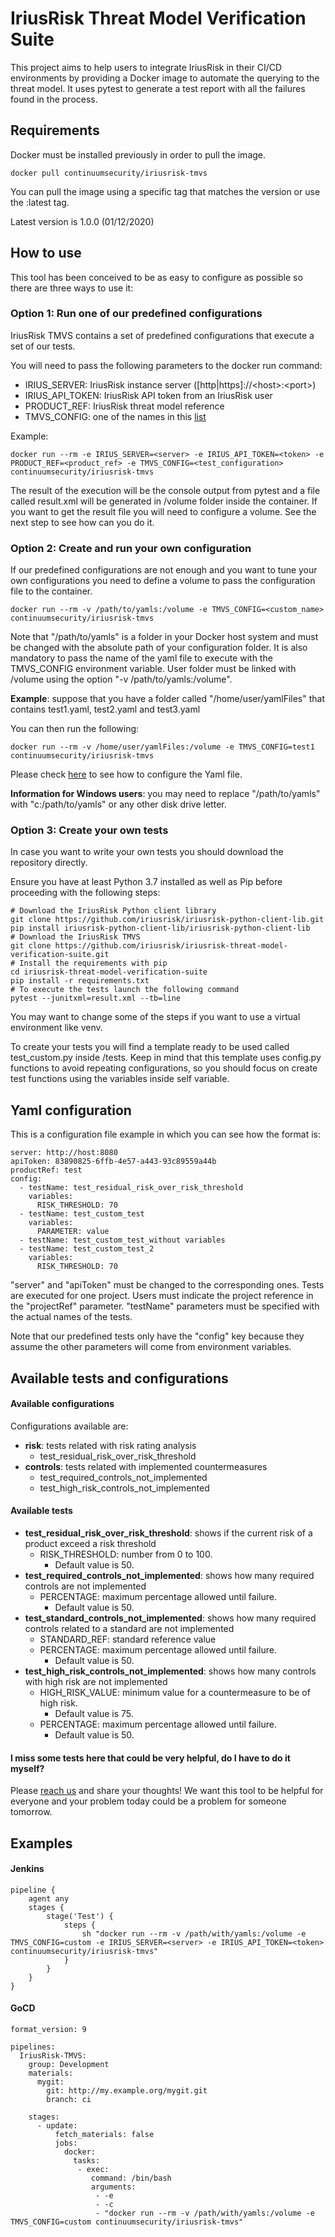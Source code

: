 # IriusRisk Threat Model Verification Suite

This project aims to help users to integrate IriusRisk in their CI/CD environments by providing a Docker image to automate the querying to the threat model. It uses pytest to generate a test report with all the failures found in the process.

## Requirements

Docker must be installed previously in order to pull the image. 
```
docker pull continuumsecurity/iriusrisk-tmvs
```
You can pull the image using a specific tag that matches the version or use the :latest tag.

Latest version is 1.0.0 (01/12/2020)

## How to use

This tool has been conceived to be as easy to configure as possible so there are three ways to use it:

### Option 1: Run one of our predefined configurations

IriusRisk TMVS contains a set of predefined configurations that execute a set of our tests. 

You will need to pass the following parameters to the docker run command:
* IRIUS_SERVER: IriusRisk instance server ([http|https]://\<host>:\<port>)
* IRIUS_API_TOKEN: IriusRisk API token from an IriusRisk user
* PRODUCT_REF: IriusRisk threat model reference
* TMVS_CONFIG: one of the names in this [list](#available-tests-and-configurations)

Example:
```
docker run --rm -e IRIUS_SERVER=<server> -e IRIUS_API_TOKEN=<token> -e PRODUCT_REF=<product_ref> -e TMVS_CONFIG=<test_configuration> continuumsecurity/iriusrisk-tmvs
```

The result of the execution will be the console output from pytest and a file called result.xml will be generated in /volume folder inside the container.
If you want to get the result file you will need to configure a volume. See the next step to see how can you do it.


### Option 2: Create and run your own configuration

If our predefined configurations are not enough and you want to tune your own configurations you need to define a volume to pass the configuration file to the container. 

```
docker run --rm -v /path/to/yamls:/volume -e TMVS_CONFIG=<custom_name> continuumsecurity/iriusrisk-tmvs
```
Note that "/path/to/yamls" is a folder in your Docker host system and must be changed with the absolute path of your configuration folder.
It is also mandatory to pass the name of the yaml file to execute with the TMVS_CONFIG environment variable.
User folder must be linked with /volume using the option "-v /path/to/yamls:/volume".

__Example__: suppose that you have a folder called "/home/user/yamlFiles" that contains test1.yaml, test2.yaml and test3.yaml

You can then run the following:
```
docker run --rm -v /home/user/yamlFiles:/volume -e TMVS_CONFIG=test1 continuumsecurity/iriusrisk-tmvs
```

Please check [here](#yaml-configuration) to see how to configure the Yaml file.

__Information for Windows users__: you may need to replace "/path/to/yamls" with "c:/path/to/yamls" or any other disk drive letter.


### Option 3: Create your own tests

In case you want to write your own tests you should download the repository directly.

Ensure you have at least Python 3.7 installed as well as Pip before proceeding with the following steps:
```
# Download the IriusRisk Python client library
git clone https://github.com/iriusrisk/iriusrisk-python-client-lib.git
pip install iriusrisk-python-client-lib/iriusrisk-python-client-lib
# Download the IriusRisk TMVS
git clone https://github.com/iriusrisk/iriusrisk-threat-model-verification-suite.git
# Install the requirements with pip
cd iriusrisk-threat-model-verification-suite
pip install -r requirements.txt
# To execute the tests launch the following command
pytest --junitxml=result.xml --tb=line
```
You may want to change some of the steps if you want to use a virtual environment like venv.

To create your tests you will find a template ready to be used called test_custom.py inside /tests.
Keep in mind that this template uses config.py functions to avoid repeating configurations, so you should focus on create test functions using the variables inside self variable.



## Yaml configuration

This is a configuration file example in which you can see how the format is:

```
server: http://host:8080
apiToken: 83890825-6ffb-4e57-a443-93c89559a44b
productRef: test
config:
  - testName: test_residual_risk_over_risk_threshold
    variables:
      RISK_THRESHOLD: 70
  - testName: test_custom_test
    variables:
      PARAMETER: value
  - testName: test_custom_test_without variables
  - testName: test_custom_test_2
    variables:
      RISK_THRESHOLD: 70
```
"server" and "apiToken" must be changed to the corresponding ones.
Tests are executed for one project. Users must indicate the project reference in the "projectRef" parameter.
"testName" parameters must be specified with the actual names of the tests.

Note that our predefined tests only have the "config" key because they assume the other parameters will come from environment variables.

## Available tests and configurations
#### Available configurations

Configurations available are:
* __risk__: tests related with risk rating analysis
  * test_residual_risk_over_risk_threshold
* __controls__: tests related with implemented countermeasures
  * test_required_controls_not_implemented
  * test_high_risk_controls_not_implemented

#### Available tests
* __test_residual_risk_over_risk_threshold__: shows if the current risk of a product exceed a risk threshold
  * RISK_THRESHOLD: number from 0 to 100. 
    * Default value is 50.
* __test_required_controls_not_implemented__: shows how many required controls are not implemented
  * PERCENTAGE: maximum percentage allowed until failure. 
    * Default value is 50.
* __test_standard_controls_not_implemented__: shows how many required controls related to a standard are not implemented
  * STANDARD_REF: standard reference value
  * PERCENTAGE: maximum percentage allowed until failure. 
    * Default value is 50.
* __test_high_risk_controls_not_implemented__: shows how many controls with high risk are not implemented
  * HIGH_RISK_VALUE: minimum value for a countermeasure to be of high risk. 
    * Default value is 75.
  * PERCENTAGE: maximum percentage allowed until failure. 
    * Default value is 50.



#### I miss some tests here that could be very helpful, do I have to do it myself?

Please [reach us](https://iriusrisk.com/contact/) and share your thoughts! We want this tool to be helpful for everyone and your problem today could be a problem for someone tomorrow.
  
## Examples
#### Jenkins
```
pipeline {
    agent any
    stages {
        stage('Test') {
            steps {
                sh "docker run --rm -v /path/with/yamls:/volume -e TMVS_CONFIG=custom -e IRIUS_SERVER=<server> -e IRIUS_API_TOKEN=<token> continuumsecurity/iriusrisk-tmvs"
            }
        }
    }
}
```

#### GoCD
```
format_version: 9

pipelines:
  IriusRisk-TMVS:
    group: Development
    materials:
      mygit: 
        git: http://my.example.org/mygit.git
        branch: ci

    stages:
      - update:
          fetch_materials: false
          jobs:
            docker:
              tasks:
               - exec:
                  command: /bin/bash
                  arguments:
                   - -e
                   - -c
                   - "docker run --rm -v /path/with/yamls:/volume -e TMVS_CONFIG=custom continuumsecurity/iriusrisk-tmvs"
```

